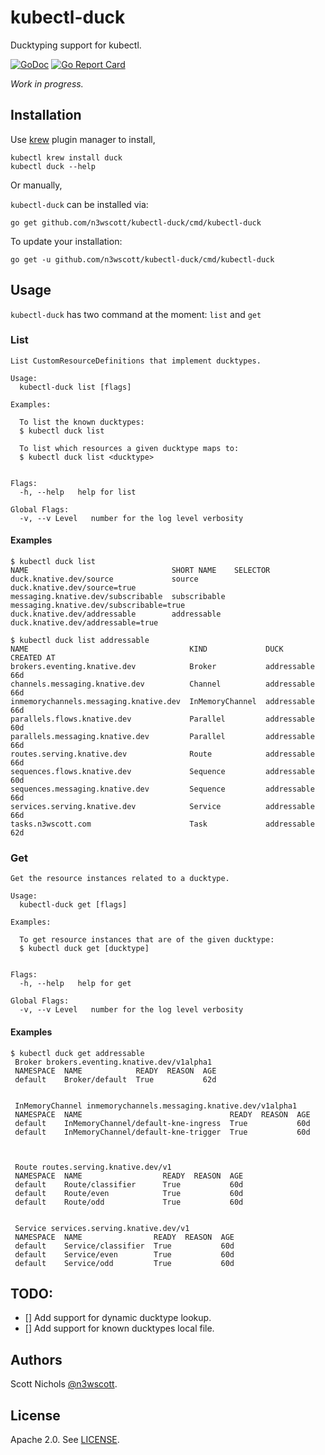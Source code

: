 # kubectl-duck
Ducktyping support for kubectl.

[![GoDoc](https://godoc.org/github.com/n3wscott/kubectl-duck?status.svg)](https://godoc.org/github.com/n3wscott/kubectl-duck)
[![Go Report Card](https://goreportcard.com/badge/n3wscott/kubectl-duck)](https://goreportcard.com/report/n3wscott/kubectl-duck)

_Work in progress._

## Installation

Use [krew](https://sigs.k8s.io/krew) plugin manager to install,

```shell script
kubectl krew install duck
kubectl duck --help
```

Or manually,

`kubectl-duck` can be installed via:

```shell
go get github.com/n3wscott/kubectl-duck/cmd/kubectl-duck
```

To update your installation:

```shell
go get -u github.com/n3wscott/kubectl-duck/cmd/kubectl-duck
```

## Usage

`kubectl-duck` has two command at the moment: `list` and `get`

### List 

```shell
List CustomResourceDefinitions that implement ducktypes.

Usage:
  kubectl-duck list [flags]

Examples:

  To list the known ducktypes:
  $ kubectl duck list

  To list which resources a given ducktype maps to:
  $ kubectl duck list <ducktype>


Flags:
  -h, --help   help for list

Global Flags:
  -v, --v Level   number for the log level verbosity
```

#### Examples
 
 ```shell
 $ kubectl duck list
 NAME                                SHORT NAME    SELECTOR
 duck.knative.dev/source             source        duck.knative.dev/source=true
 messaging.knative.dev/subscribable  subscribable  messaging.knative.dev/subscribable=true
 duck.knative.dev/addressable        addressable   duck.knative.dev/addressable=true
 ```
 
 ```shell
 $ kubectl duck list addressable
 NAME                                    KIND             DUCK         CREATED AT
 brokers.eventing.knative.dev            Broker           addressable  66d
 channels.messaging.knative.dev          Channel          addressable  66d
 inmemorychannels.messaging.knative.dev  InMemoryChannel  addressable  66d
 parallels.flows.knative.dev             Parallel         addressable  60d
 parallels.messaging.knative.dev         Parallel         addressable  66d
 routes.serving.knative.dev              Route            addressable  66d
 sequences.flows.knative.dev             Sequence         addressable  60d
 sequences.messaging.knative.dev         Sequence         addressable  66d
 services.serving.knative.dev            Service          addressable  66d
 tasks.n3wscott.com                      Task             addressable  62d
 ```

### Get

```shell
Get the resource instances related to a ducktype.

Usage:
  kubectl-duck get [flags]

Examples:

  To get resource instances that are of the given ducktype:
  $ kubectl duck get [ducktype]


Flags:
  -h, --help   help for get

Global Flags:
  -v, --v Level   number for the log level verbosity
```

#### Examples
 
 ```shell
$ kubectl duck get addressable
  Broker brokers.eventing.knative.dev/v1alpha1
  NAMESPACE  NAME            READY  REASON  AGE
  default    Broker/default  True           62d
  
  
  InMemoryChannel inmemorychannels.messaging.knative.dev/v1alpha1
  NAMESPACE  NAME                                 READY  REASON  AGE
  default    InMemoryChannel/default-kne-ingress  True           60d
  default    InMemoryChannel/default-kne-trigger  True           60d
  
  
  
  Route routes.serving.knative.dev/v1
  NAMESPACE  NAME                  READY  REASON  AGE
  default    Route/classifier      True           60d
  default    Route/even            True           60d
  default    Route/odd             True           60d
  
  
  Service services.serving.knative.dev/v1
  NAMESPACE  NAME                READY  REASON  AGE
  default    Service/classifier  True           60d
  default    Service/even        True           60d
  default    Service/odd         True           60d
 ```

## TODO:

- [] Add support for dynamic ducktype lookup.
- [] Add support for known ducktypes local file.
 
## Authors
 
Scott Nichols [@n3wscott](https://twitter.com/n3wscott).
 
## License
 
Apache 2.0. See [LICENSE](./LICENSE).
